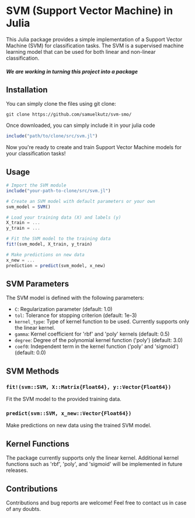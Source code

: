 # SVM (Support Vector Machine) in Julia

This Julia package provides a simple implementation of a Support Vector Machine (SVM) for classification tasks. The SVM is a supervised machine learning model that can be used for both linear and non-linear classification.

##### _We are working in turning this project into a package_

## Installation

You can simply clone the files using git clone:

```
git clone https://github.com/samuelkutz/svm-smo/
```


Once downloaded, you can simply include it in your julia code

```julia
include("path/to/clone/src/svm.jl")
```

Now you're ready to create and train Support Vector Machine models for your classification tasks!

## Usage

```julia
# Import the SVM module
include("your-path-to-clone/src/svm.jl")

# Create an SVM model with default parameters or your own
svm_model = SVM() 

# Load your training data (X) and labels (y)
X_train = ...
y_train = ...

# Fit the SVM model to the training data
fit!(svm_model, X_train, y_train)

# Make predictions on new data
x_new = ...
prediction = predict(svm_model, x_new)
```

## SVM Parameters

The SVM model is defined with the following parameters:

- `C`: Regularization parameter (default: 1.0)
- `tol`: Tolerance for stopping criterion (default: 1e-3)
- `kernel_type`: Type of kernel function to be used. Currently supports only the linear kernel.
- `gamma`: Kernel coefficient for 'rbf' and 'poly' kernels (default: 0.5)
- `degree`: Degree of the polynomial kernel function ('poly') (default: 3.0)
- `coef0`: Independent term in the kernel function ('poly' and 'sigmoid') (default: 0.0)

## SVM Methods

### `fit!(svm::SVM, X::Matrix{Float64}, y::Vector{Float64})`

Fit the SVM model to the provided training data.

### `predict(svm::SVM, x_new::Vector{Float64})`

Make predictions on new data using the trained SVM model.

## Kernel Functions

The package currently supports only the linear kernel. Additional kernel functions such as 'rbf', 'poly', and 'sigmoid' will be implemented in future releases.

## Contributions

Contributions and bug reports are welcome! Feel free to contact us in case of any doubts.
